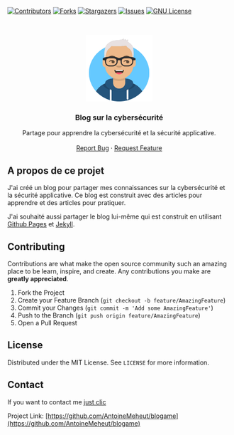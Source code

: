 <!-- PROJECT SHIELDS -->
[![Contributors][contributors-shield]][contributors-url]
[![Forks][forks-shield]][forks-url]
[![Stargazers][stars-shield]][stars-url]
[![Issues][issues-shield]][issues-url]
[![GNU License][license-shield]][license-url]

<!-- PROJECT LOGO -->
<br />
<p align="center">
  <a href="https://github.com/AntoineMeheut/blogame">
    <img src="images/Antoine.png" alt="LattePanda" width="150" height="150">
  </a>

  <h3 align="center">Blog sur la cybersécurité</h3>

  <p align="center">
    Partage pour apprendre la cybersécurité et la sécurité applicative.
    <br />
    <br />
    <a href="https://github.com/AntoineMeheut/blogame/issues">Report Bug</a>
    ·
    <a href="https://github.com/AntoineMeheut/blogame/projects">Request Feature</a>
  </p>
</p>

<!-- ABOUT THE PROJECT -->
## A propos de ce projet
J'ai créé un blog pour partager mes connaissances sur la cybersécurité et la sécurité applicative. Ce blog est construit avec des articles pour apprendre et des articles pour pratiquer.

J'ai souhaité aussi partager le blog lui-même qui est construit en utilisant [Github Pages](https://pages.github.com/) et [Jekyll](https://jekyllrb.com/).

<!-- CONTRIBUTING -->
## Contributing

Contributions are what make the open source community such an amazing place to be learn, inspire, and create.
Any contributions you make are **greatly appreciated**.

1. Fork the Project
2. Create your Feature Branch (`git checkout -b feature/AmazingFeature`)
3. Commit your Changes (`git commit -m 'Add some AmazingFeature'`)
4. Push to the Branch (`git push origin feature/AmazingFeature`)
5. Open a Pull Request

<!-- LICENSE -->
## License

Distributed under the MIT License. See `LICENSE` for more information.

<!-- CONTACT -->
## Contact

If you want to contact me [just clic](mailto:github.contacts@protonmail.com)

Project Link: [https://github.com/AntoineMeheut/blogame](https://github.com/AntoineMeheut/blogame)

<!-- MARKDOWN LINKS & IMAGES -->
<!-- https://www.markdownguide.org/basic-syntax/#reference-style-links -->
[contributors-shield]: https://img.shields.io/github/contributors/AntoineMeheut/blogame?color=green
[contributors-url]: https://github.com/AntoineMeheut/blogame/graphs/contributors
[forks-shield]: https://img.shields.io/github/forks/AntoineMeheut/blogame
[forks-url]: https://github.com/AntoineMeheut/blogame/network/members
[stars-shield]: https://img.shields.io/github/stars/AntoineMeheut/blogame
[stars-url]: https://github.com/AntoineMeheut/blogame/stargazers
[issues-shield]: https://img.shields.io/github/issues/AntoineMeheut/blogame
[issues-url]: https://github.com/AntoineMeheut/blogame/issues
[license-shield]: https://img.shields.io/github/license/AntoineMeheut/blogame
[license-url]: https://github.com/AntoineMeheut/blogame/blob/master/LICENSE
